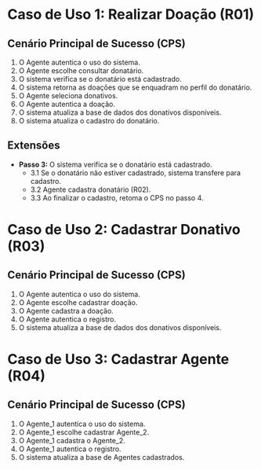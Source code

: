 # Caso de Uso 1: Realizar Doação (R01)

## Cenário Principal de Sucesso (CPS)
1. O Agente autentica o uso do sistema.
2. O Agente escolhe consultar donatário.
3. O sistema verifica se o donatário está cadastrado.
4. O sistema retorna as doações que se enquadram no perfil do donatário.
5. O Agente seleciona donativos.
6. O Agente autentica a doação.
7. O sistema atualiza a base de dados dos donativos disponíveis.
8. O sistema atualiza o cadastro do donatário.

## Extensões
- **Passo 3:** O sistema verifica se o donatário está cadastrado.
  - 3.1 Se o donatário não estiver cadastrado, sistema transfere para cadastro.
  - 3.2 Agente cadastra donatário (R02).
  - 3.3 Ao finalizar o cadastro, retoma o CPS no passo 4.

# Caso de Uso 2: Cadastrar Donativo (R03)

## Cenário Principal de Sucesso (CPS)

1. O Agente autentica o uso do sistema.  
2. O Agente escolhe cadastrar doação.  
3. O Agente cadastra a doação.  
4. O Agente autentica o registro.  
5. O sistema atualiza a base de dados dos donativos disponíveis.  

# Caso de Uso 3: Cadastrar Agente (R04)

## Cenário Principal de Sucesso (CPS)

1. O Agente_1 autentica o uso do sistema.  
2. O Agente_1 escolhe cadastrar Agente_2.  
3. O Agente_1 cadastra o Agente_2.  
4. O Agente_1 autentica o registro.  
5. O sistema atualiza a base de Agentes cadastrados.  
